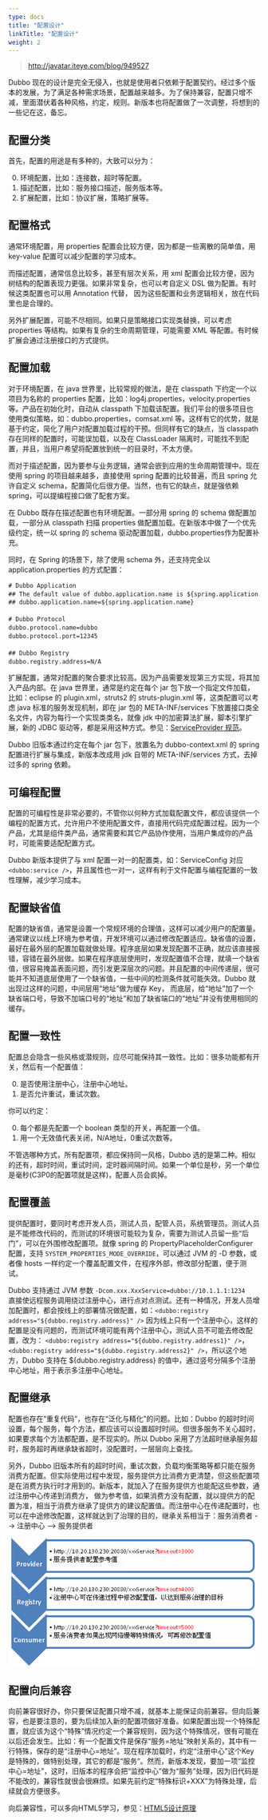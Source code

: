 ```yaml
---
type: docs
title: "配置设计"
linkTitle: "配置设计"
weight: 2
---
```


> http://javatar.iteye.com/blog/949527

Dubbo 现在的设计是完全无侵入，也就是使用者只依赖于配置契约。经过多个版本的发展，为了满足各种需求场景，配置越来越多。为了保持兼容，配置只增不减，里面潜伏着各种风格，约定，规则。新版本也将配置做了一次调整，将想到的一些记在这，备忘。 

## 配置分类 

首先，配置的用途是有多种的，大致可以分为： 

0. 环境配置，比如：连接数，超时等配置。 
0. 描述配置，比如：服务接口描述，服务版本等。 
0. 扩展配置，比如：协议扩展，策略扩展等。 

## 配置格式 

通常环境配置，用 properties 配置会比较方便，因为都是一些离散的简单值，用 key-value 配置可以减少配置的学习成本。 

而描述配置，通常信息比较多，甚至有层次关系，用 xml 配置会比较方便，因为树结构的配置表现力更强。如果非常复杂，也可以考自定义 DSL 做为配置。有时候这类配置也可以用 Annotation 代替， 因为这些配置和业务逻辑相关，放在代码里也是合理的。 

另外扩展配置，可能不尽相同。如果只是策略接口实现类替换，可以考虑 properties 等结构。如果有复杂的生命周期管理，可能需要 XML 等配置。有时候扩展会通过注册接口的方式提供。 

## 配置加载 

对于环境配置，在 java 世界里，比较常规的做法，是在 classpath 下约定一个以项目为名称的 properties 配置，比如：log4j.properties，velocity.properties等。产品在初始化时，自动从 classpath 下加载该配置。我们平台的很多项目也使用类似策略，如：dubbo.properties，comsat.xml 等。这样有它的优势，就是基于约定，简化了用户对配置加载过程的干预。但同样有它的缺点，当 classpath 存在同样的配置时，可能误加载，以及在 ClassLoader 隔离时，可能找不到配置，并且，当用户希望将配置放到统一的目录时，不太方便。 

而对于描述配置，因为要参与业务逻辑，通常会嵌到应用的生命周期管理中。现在使用 spring 的项目越来越多，直接使用 spring 配置的比较普遍，而且 spring 允许自定义 schema，配置简化后很方便。当然，也有它的缺点，就是强依赖 spring，可以提编程接口做了配套方案。 

在 Dubbo 既存在描述配置也有环境配置。一部分用 spring 的 schema 做配置加载，一部分从 classpath 扫描 properties 做配置加载。在新版本中做了一个优先级约定，统一以 spring 的 schema 驱动配置加载，dubbo.properties作为配置补充。

同时，在 Spring 的场景下，除了使用 schema 外，还支持完全以 application.properties 的方式配置：

```xml
# Dubbo Application
## The default value of dubbo.application.name is ${spring.application.name}
## dubbo.application.name=${spring.application.name}

# Dubbo Protocol
dubbo.protocol.name=dubbo
dubbo.protocol.port=12345

## Dubbo Registry
dubbo.registry.address=N/A
``` 

扩展配置，通常对配置的聚合要求比较高。因为产品需要发现第三方实现，将其加入产品内部。在 java 世界里，通常是约定在每个 jar 包下放一个指定文件加载，比如：eclipse 的 plugin.xml，struts2 的 struts-plugin.xml 等，这类配置可以考虑 java 标准的服务发现机制，即在 jar 包的 META-INF/services 下放置接口类全名文件，内容为每行一个实现类类名，就像 jdk 中的加密算法扩展，脚本引擎扩展，新的 JDBC 驱动等，都是采用这种方式。参见：[ServiceProvider 规范](https://docs.oracle.com/javase/tutorial/sound/SPI-intro.html)。

Dubbo 旧版本通过约定在每个 jar 包下，放置名为 dubbo-context.xml 的 spring 配置进行扩展与集成，新版本改成用 jdk 自带的 META-INF/services 方式，去掉过多的 spring 依赖。 

## 可编程配置 

配置的可编程性是非常必要的，不管你以何种方式加载配置文件，都应该提供一个编程的配置方式，允许用户不使用配置文件，直接用代码完成配置过程。因为一个产品，尤其是组件类产品，通常需要和其它产品协作使用，当用户集成你的产品时，可能需要适配配置方式。 

Dubbo 新版本提供了与 xml 配置一对一的配置类，如：ServiceConfig 对应 `<dubbo:service />`，并且属性也一对一，这样有利于文件配置与编程配置的一致性理解，减少学习成本。 

## 配置缺省值 

配置的缺省值，通常是设置一个常规环境的合理值，这样可以减少用户的配置量。通常建议以线上环境为参考值，开发环境可以通过修改配置适应。缺省值的设置，最好在最外层的配置加载就做处理。程序底层如果发现配置不正确，就应该直接报错，容错在最外层做。如果在程序底层使用时，发现配置值不合理，就填一个缺省值，很容易掩盖表面问题，而引发更深层次的问题。并且配置的中间传递层，很可能并不知道底层使用了一个缺省值，一些中间的检测条件就可能失效。Dubbo 就出现过这样的问题，中间层用“地址”做为缓存 Key， 而底层，给“地址”加了一个缺省端口号，导致不加端口号的“地址”和加了缺省端口的“地址”并没有使用相同的缓存。 

## 配置一致性 

配置总会隐含一些风格或潜规则，应尽可能保持其一致性。比如：很多功能都有开关，然后有一个配置值： 

0. 是否使用注册中心，注册中心地址。 
0. 是否允许重试，重试次数。 

你可以约定：

0. 每个都是先配置一个 boolean 类型的开关，再配置一个值。 
0. 用一个无效值代表关闭，N/A地址，0重试次数等。 

不管选哪种方式，所有配置项，都应保持同一风格，Dubbo 选的是第二种。相似的还有，超时时间，重试时间，定时器间隔时间。如果一个单位是秒，另一个单位是毫秒(C3P0的配置项就是这样)，配置人员会疯掉。 

## 配置覆盖 

提供配置时，要同时考虑开发人员，测试人员，配管人员，系统管理员。测试人员是不能修改代码的，而测试的环境很可能较为复杂，需要为测试人员留一些“后门”，可以在外围修改配置项。就像 spring 的 PropertyPlaceholderConfigurer 配置，支持 `SYSTEM_PROPERTIES_MODE_OVERRIDE`，可以通过 JVM 的 -D 参数，或者像 hosts 一样约定一个覆盖配置文件，在程序外部，修改部分配置，便于测试。


Dubbo 支持通过 JVM 参数 `-Dcom.xxx.XxxService=dubbo://10.1.1.1:1234 
` 直接使远程服务调用绕过注册中心，进行点对点测试。还有一种情况，开发人员增加配置时，都会按线上的部署情况做配置，如：`<dubbo:registry address="${dubbo.registry.address}" />` 因为线上只有一个注册中心，这样的配置是没有问题的，而测试环境可能有两个注册中心，测试人员不可能去修改配置，改为： 
`<dubbo:registry address="${dubbo.registry.address1}" />`， 
`<dubbo:registry address="${dubbo.registry.address2}" />`，所以这个地方，Dubbo 支持在 ${dubbo.registry.address} 的值中，通过竖号分隔多个注册中心地址，用于表示多注册中心地址。 

## 配置继承 

配置也存在“重复代码”，也存在“泛化与精化”的问题。比如：Dubbo 的超时时间设置，每个服务，每个方法，都应该可以设置超时时间。但很多服务不关心超时，如果要求每个方法都配置，是不现实的。所以 Dubbo 采用了方法超时继承服务超时，服务超时再继承缺省超时，没配置时，一层层向上查找。 

另外，Dubbo 旧版本所有的超时时间，重试次数，负载均衡策略等都只能在服务消费方配置。但实际使用过程中发现，服务提供方比消费方更清楚，但这些配置项是在消费方执行时才用到的。新版本，就加入了在服务提供方也能配这些参数，通过注册中心传递到消费方， 
做为参考值，如果消费方没有配置，就以提供方的配置为准，相当于消费方继承了提供方的建议配置值。而注册中心在传递配置时，也可以在中途修改配置，这样就达到了治理的目的，继承关系相当于：服务消费者 --> 注册中心 --> 服务提供者 

![configuration-override](/imgs/dev/configuration-override.png)

## 配置向后兼容 

向前兼容很好办，你只要保证配置只增不减，就基本上能保证向前兼容。但向后兼容，也是要注意的，要为后续加入新的配置项做好准备。如果配置出现一个特殊配置，就应该为这个“特殊”情况约定一个兼容规则，因为这个特殊情况，很有可能在以后还会发生。比如：有一个配置文件是保存“服务=地址”映射关系的，其中有一行特殊，保存的是“注册中心=地址”。现在程序加载时，约定“注册中心”这个Key是特殊的，做特别处理，其它的都是“服务”。然而，新版本发现，要加一项“监控中心=地址”，这时，旧版本的程序会把“监控中心”做为“服务”处理，因为旧代码是不能改的，兼容性就很会很麻烦。如果先前约定“特殊标识+XXX”为特殊处理，后续就会方便很多。 

向后兼容性，可以多向HTML5学习，参见：[HTML5设计原理](http://javatar.iteye.com/blog/949390)
